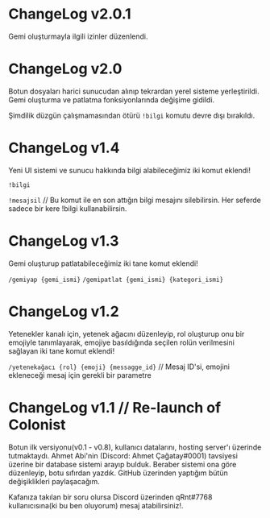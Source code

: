 # ChangeLog v2.0.1

Gemi oluşturmayla ilgili izinler düzenlendi.

# ChangeLog v2.0

Botun dosyaları harici sunucudan alınıp tekrardan yerel sisteme yerleştirildi. Gemi oluşturma ve patlatma fonksiyonlarında değişime gidildi.

Şimdilik düzgün çalışmamasından ötürü `!bilgi` komutu devre dışı bırakıldı.

# ChangeLog v1.4

Yeni UI sistemi ve sunucu hakkında bilgi alabileceğimiz iki komut eklendi!

`!bilgi`

`!mesajsil`  // Bu komut ile en son attığın bilgi mesajını silebilirsin. Her seferde sadece bir kere !bilgi kullanabilirsin.

# ChangeLog v1.3
 
Gemi oluşturup patlatabileceğimiz iki tane komut eklendi!

`/gemiyap {gemi_ismi}`
`/gemipatlat {gemi_ismi} {kategori_ismi}`

# ChangeLog v1.2

Yetenekler kanalı için, yetenek ağacını düzenleyip, rol oluşturup onu bir emojiyle tanımlayarak, 
emojiye basıldığında seçilen rolün verilmesini sağlayan iki tane komut eklendi!

`/yetenekağacı {rol} {emoji} {messagge_id}` // Mesaj ID'si, emojini ekleneceği mesaj için gerekli bir parametre

# ChangeLog v1.1 // Re-launch of Colonist


Botun ilk versiyonu(v0.1 - v0.8), kullanıcı datalarını, hosting server'ı üzerinde tutmaktaydı.
Ahmet Abi'nin (Discord: Ahmet Çağatay#0001) tavsiyesi üzerine bir database sistemi arayıp bulduk.
Beraber sistemi ona göre düzenleyip, botu sıfırdan yazdık. GitHub üzerinden yaptığım bütün 
değişiklikleri paylaşacağım. 

Kafanıza takılan bir soru olursa Discord üzerinden qRnt#7768 kullanıcısına(ki bu ben oluyorum)
mesaj atabilirsiniz!.
